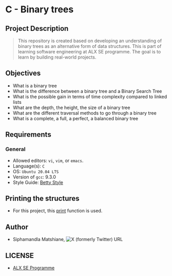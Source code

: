 # C - Binary trees

## Project Description
> This repository is created based on developing an understanding of binary trees as an alternative form of data structures. This is part of learning software engineering at ALX SE programme. The goal is to learn by building real-world projects.

## Objectives
- What is a binary tree
- What is the difference between a binary tree and a Binary Search Tree
- What is the possible gain in terms of time complexity compared to linked lists
- What are the depth, the height, the size of a binary tree
- What are the different traversal methods to go through a binary tree
- What is a complete, a full, a perfect, a balanced binary tree

## Requirements

### General
- Allowed editors: `vi`, `vim`, or `emacs`.
- Language(s): `C`
- OS: `Ubuntu 20.04 LTS`
- Version of `gcc`: 9.3.0
- Style Guide: [Betty Style](https://github.com/alx-tools/Betty/wiki)

## Printing the structures
- For this project, this [print](https://github.com/alx-tools/0x1C.c.git) function is used.

## Author
- Siphamandla Matshiane, ![X (formerly Twitter) URL](https://img.shields.io/twitter/url?url=https%3A%2F%2Ftwitter.com%2Fsbumatshiane916)

## LICENSE
- [ALX SE Programme](https://www.alxafrica.com/software-engineering/)
